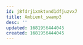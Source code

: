 ```yaml
---
id: j8fdrj1xmktxnd1dfjuzvx7
title: Ambient_swamp3
desc: ''
updated: 1681956444045
created: 1681956444045
---
```

